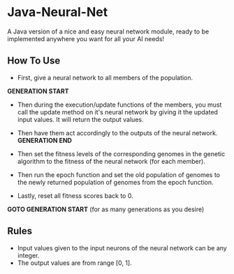 # Java-Neural-Net
A Java version of a nice and easy neural network module, ready to be implemented anywhere you want for all your AI needs!

## How To Use
* First, give a neural network to all members of the population.

**GENERATION START**
* Then during the execution/update functions of the members, you must call the update method on it's neural network by giving it the updated input values. It will return the output values.
* Then have them act accordingly to the outputs of the neural network.
**GENERATION END**

* Then set the fitness levels of the corresponding genomes in the genetic algorithm to the fitness of the neural network (for each member).
* Then run the epoch function and set the old population of genomes to the newly returned population of genomes from the epoch function.
* Lastly, reset all fitness scores back to 0.

**GOTO GENERATION START** (for as many generations as you desire)

## Rules
* Input values given to the input neurons of the neural network can be any integer.
* The output values are from range [0, 1].
